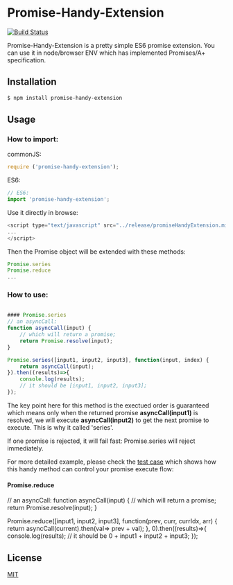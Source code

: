 # Promise-Handy-Extension

[![Build Status](https://travis-ci.org/chenzhihao/Promise-Handy-Extensions.svg)](https://travis-ci.org/chenzhihao/Promise-Handy-Extensions)

Promise-Handy-Extension is a pretty simple ES6 promise extension. You can use it in node/browser ENV which has implemented Promises/A+ specification.


## Installation
```bash
$ npm install promise-handy-extension
```

## Usage

### How to import:

commonJS:

```js
require ('promise-handy-extension');
```

ES6:

```js
// ES6:
import 'promise-handy-extension';
```

Use it directly in browse:

```js
<script type="text/javascript" src="../release/promiseHandyExtension.min.js"></script>
...
</script>
```

Then the Promise object will be extended with these methods:

```js
Promise.series
Promise.reduce
...
```

### How to use:
```js

#### Promise.series
// an asyncCall:
function asyncCall(input) {
	// which will return a promise;
	return Promise.resolve(input);
}

Promise.series([input1, input2, input3], function(input, index) {
	return asyncCall(input);
}).then((results)=>{
	console.log(results);
	// it should be [input1, input2, input3];
});
```
The key point here for this method is the exectued order is guaranteed which means only when the returned promise **asyncCall(input1)** is resolved, we will execute **asyncCall(input2)** to get the next promise to execute. This is why it called 'series'.

If one promise is rejected, it will fail fast: Promise.series will reject immediately.

For more detailed example, please check the [test case](https://github.com/chenzhihao/Promise-Handy-Extensions/blob/master/test/series.js) which shows how this handy method can control your promise execute flow:


#### Promise.reduce
// an asyncCall:
function asyncCall(input) {
	// which will return a promise;
	return Promise.resolve(input);
}

Promise.reduce([input1, input2, input3], function(prev, curr, currIdx, arr) {
	return asyncCall(current).then(val=> prev + val);
}, 0).then((results)=>{
	console.log(results);
	// it should be 0 + input1 + input2 + input3;
});

## License
[MIT](https://tldrlegal.com/license/mit-license)